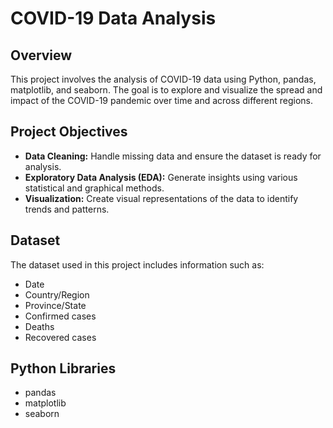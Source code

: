 # COVID-19 Data Analysis

## Overview
This project involves the analysis of COVID-19 data using Python, pandas, matplotlib, and seaborn. The goal is to explore and visualize the spread and impact of the COVID-19 pandemic over time and across different regions.

## Project Objectives
- **Data Cleaning:** Handle missing data and ensure the dataset is ready for analysis.
- **Exploratory Data Analysis (EDA):** Generate insights using various statistical and graphical methods.
- **Visualization:** Create visual representations of the data to identify trends and patterns.

## Dataset
The dataset used in this project includes information such as:
- Date
- Country/Region
- Province/State
- Confirmed cases
- Deaths
- Recovered cases

## Python Libraries
- pandas
- matplotlib
- seaborn


